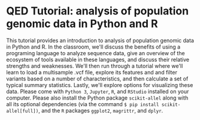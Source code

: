 # QED Tutorial: analysis of population genomic data in Python and R

This tutorial provides an introduction to analysis of population genomic data in Python and R. In the classroom, we'll discuss the benefits of using a programing language to analyze sequence data, give an overview of the ecosystem of tools available in these languages, and discuss their relative strengths and weaknesses. We'll then run through a tutorial where we'll learn to load a multisample .vcf file, explore its features and and filter variants based on a number of characteristics, and then calculate a set of typical summary statistics. Lastly, we'll explore options for visualizing these data. Please come with `Python 3`, `Jupyter`, `R`, and `RStudio` installed on your computer. Please also install the Python package `scikit-allel` along with all its optional dependencies (via the command `$ pip install scikit-allel[full])`, and the `R` packages `ggplot2`, `magrittr`, and `dplyr`. 
